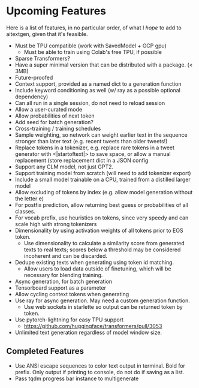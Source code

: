 # Upcoming Features

Here is a list of features, in no particular order, of what I *hope* to add to aitextgen, given that it's feasible.

* Must be TPU compatible (work with SavedModel + GCP gpu)
    * Must be able to train using Colab's free TPU, if possible
* Sparse Transformers?
* Have a super minimal version that can be distributed with a package. (< 3MB)
* Future-proofed
* Context support, provided as a named dict to a generation function
* Include keyword conditioning as well (w/ ray as a possible optional dependency)
* Can all run in a single session, do not need to reload session
* Allow a user-curated mode
* Allow probabilities of next token
* Add seed for batch generation?
* Cross-training / training schedules
* Sample weighting, so network can weight earlier text in the sequence stronger than later text (e.g. recent tweets than older tweets!)
* Replace tokens in a tokenizer, e.g. replace rare tokens in a tweet generator with <|startoftext|> to save space, or allow a manual replacement (store replacement dict in a JSON config
* Support any CLM model, not just GPT2.
* Support training model from scratch (will need to add tokenizer export)
* Include a small model trainable on a CPU, trained from a distilled larger model
* Allow excluding of tokens by index (e.g. allow model generation without the letter e)
* For postfix prediction, allow returning best guess or probabilities of all classes.
* For vocab prefix, use heuristics on tokens, since very speedy and can scale high with strong tokenizers
* Dimensionality by using activation weights of all tokens prior to EOS token.
    * Use dimensionality to calculate a similarity score from generated texts to real texts; scores below a threshold may be considered incoherent and can be discarded.
* Dedupe existing texts when generating using token id matching.
    * Allow users to load data outside of finetuning, which will be necessary for blending training.
* Async generation, for batch generation
* Tensorboard support as a parameter
* Allow cycling context tokens when generating
* Use ray for async generation. May need a custom generation function.
    * Use web sockets in starlette so output can be returned token by token.
* Use pytorch-lightning for easy TPU support
    * https://github.com/huggingface/transformers/pull/3053
* Unlimited text generation regardless of model window size.

## Completed Features

* Use ANSI escape sequences to color text output in terminal. Bold for prefix. Only output if printing to console, do not do if saving as a list.
* Pass tqdm progress bar instance to multigenerate